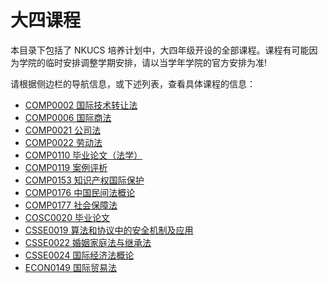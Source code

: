 # 大四课程

本目录下包括了 NKUCS 培养计划中，大四年级开设的全部课程。课程有可能因为学院的临时安排调整学期安排，请以当学年学院的官方安排为准!

请根据侧边栏的导航信息，或下述列表，查看具体课程的信息：

- [COMP0002 国际技术转让法](/courses/grade-4/COMP0002)
- [COMP0006 国际商法](/courses/grade-4/COMP0006)
- [COMP0021 公司法](/courses/grade-4/COMP0021)
- [COMP0022 劳动法](/courses/grade-4/COMP0022)
- [COMP0110 毕业论文（法学）](/courses/grade-4/COMP0110)
- [COMP0119 案例评析](/courses/grade-4/COMP0119)
- [COMP0153 知识产权国际保护](/courses/grade-4/COMP0153)
- [COMP0176 中国民间法概论](/courses/grade-4/COMP0176)
- [COMP0177 社会保障法](/courses/grade-4/COMP0177)
- [COSC0020 毕业论文](/courses/grade-4/COSC0020)
- [CSSE0019 算法和协议中的安全机制及应用](/courses/grade-4/CSSE0019)
- [CSSE0022 婚姻家庭法与继承法](/courses/grade-4/CSSE0022)
- [CSSE0024 国际经济法概论](/courses/grade-4/CSSE0024)
- [ECON0149 国际贸易法](/courses/grade-4/ECON0149)